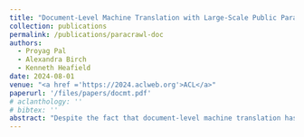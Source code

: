 ```yaml
---
title: "Document-Level Machine Translation with Large-Scale Public Parallel Corpora"
collection: publications
permalink: /publications/paracrawl-doc
authors:
  - Proyag Pal
  - Alexandra Birch
  - Kenneth Heafield
date: 2024-08-01
venue: "<a href ='https://2024.aclweb.org'>ACL</a>"
paperurl: '/files/papers/docmt.pdf'
# aclanthology: ''
# bibtex: ''
abstract: "Despite the fact that document-level machine translation has inherent advantages over sentence-level machine translation due to additional information available to a model from document context, most translation systems continue to operate at a sentence level. This is primarily due to the severe lack of publicly available large-scale parallel corpora at the document level. We release a large-scale open parallel corpus with document context extracted from ParaCrawl in five language pairs, along with code to compile document-level datasets for any language pair supported by ParaCrawl. We train context-aware models on these datasets and find improvements in terms of overall translation quality and targeted document-level phenomena. We also analyse how much long-range information is useful to model some of these discourse phenomena and find models are able to utilise context from several preceding sentences."
---
```

